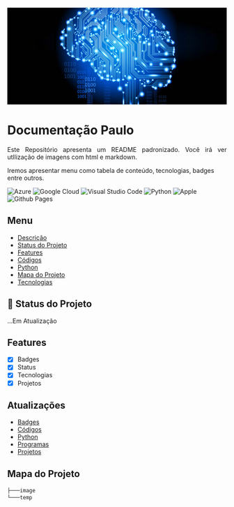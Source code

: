 <p width="100%" align="center">
    <img src="/images/inteligencia-artificial.png" alt="logo" width="850px">
</p>

# Documentação Paulo

<p id="decricao" align="justify">
Este Repositório apresenta um README padronizado.
Você irá ver utllização de imagens com html e markdown.

Iremos apresentar menu como tabela de conteúdo, tecnologias, badges entre outros.
</p>

![Azure](https://img.shields.io/badge/azure-%230072C6.svg?style=for-the-badge&logo=microsoftazure&logoColor=white) ![Google Cloud](https://img.shields.io/badge/GoogleCloud-%234285F4.svg?style=for-the-badge&logo=google-cloud&logoColor=white) ![Visual Studio Code](https://img.shields.io/badge/Visual%20Studio%20Code-0078d7.svg?style=for-the-badge&logo=visual-studio-code&logoColor=white) ![Python](https://img.shields.io/badge/python-3670A0?style=for-the-badge&logo=python&logoColor=ffdd54) ![Apple](https://img.shields.io/badge/Apple-%23000000.svg?style=for-the-badge&logo=apple&logoColor=white) ![Github Pages](https://img.shields.io/badge/github%20pages-121013?style=for-the-badge&logo=github&logoColor=white)

## Menu
<ul>
    <li><a href="#descricao">Descrição</a></li>
    <li><a href="#status">Status do Projeto</a></li>
    <li><a href="#features">Features</a></li>
    <li><a href="#codigos">Códigos</a></li>
    <li><a href="#python">Python</a></li>

<li><a href="#mapa">Mapa do Projeto</a></li>
    <li><a href="">Tecnologias</a></li>
</ul>

## :rocket: Status do Projeto
<p id="status">
    ...Em Atualização
</p>

<p id="features"></p>

## Features
- [X] Badges
- [X] Status
- [X] Tecnologias
- [X] Projetos

## Atualizações
<ul>
    <li><a href="#badges">Badges</a></li>
    <li><a href="#codigos">Códigos</a></li>
    <li><a href="#python">Python</a></li>

<li><a href="#mapa">Programas</a></li>
    <li><a href="">Projetos</a></li>
</ul>

<p id="mapa"></p>

## Mapa do Projeto

```.
├───image
└───temp
```
